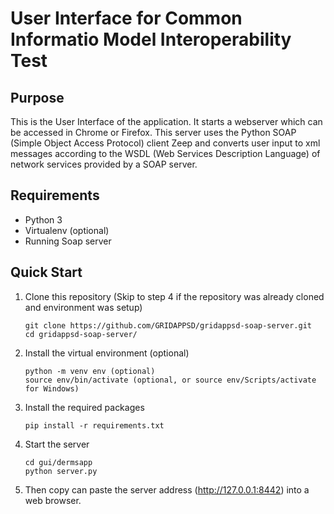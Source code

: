# User Interface for Common Informatio Model Interoperability Test

## Purpose

This is the User Interface of the application. It starts a webserver which can be accessed in Chrome or Firefox. This server uses the Python SOAP (Simple Object Access Protocol) client Zeep and converts user input to xml messages according to the WSDL (Web Services Description Language) of network services provided by a SOAP server. 

## Requirements

- Python 3
- Virtualenv (optional)
- Running Soap server

## Quick Start


1. Clone this repository (Skip to step 4 if the repository was already cloned and environment was setup)
    ```console
    git clone https://github.com/GRIDAPPSD/gridappsd-soap-server.git
    cd gridappsd-soap-server/    
    ```
    
1. Install the virtual environment (optional)
    ```console
    python -m venv env (optional)
    source env/bin/activate (optional, or source env/Scripts/activate for Windows)
    ```
1. Install the required packages
    ```console
    pip install -r requirements.txt
    ```
1. Start the server
    ```console
    cd gui/dermsapp
    python server.py 
    ```
    
1. Then copy can paste the server address (http://127.0.0.1:8442) into a web browser.
    
